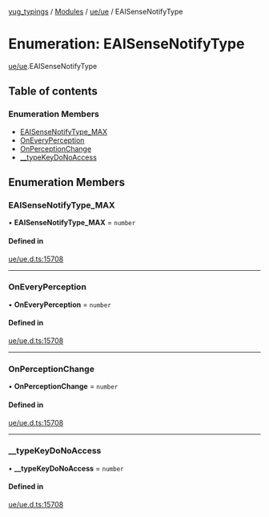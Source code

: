 [yug_typings](../README.md) / [Modules](../modules.md) / [ue/ue](../modules/ue_ue.md) / EAISenseNotifyType

# Enumeration: EAISenseNotifyType

[ue/ue](../modules/ue_ue.md).EAISenseNotifyType

## Table of contents

### Enumeration Members

- [EAISenseNotifyType\_MAX](ue_ue.EAISenseNotifyType.md#eaisensenotifytype_max)
- [OnEveryPerception](ue_ue.EAISenseNotifyType.md#oneveryperception)
- [OnPerceptionChange](ue_ue.EAISenseNotifyType.md#onperceptionchange)
- [\_\_typeKeyDoNoAccess](ue_ue.EAISenseNotifyType.md#__typekeydonoaccess)

## Enumeration Members

### EAISenseNotifyType\_MAX

• **EAISenseNotifyType\_MAX** = `number`

#### Defined in

[ue/ue.d.ts:15708](https://github.com/YugMetaverse/yug_typings/blob/b7d9b19/ue/ue.d.ts#L15708)

___

### OnEveryPerception

• **OnEveryPerception** = `number`

#### Defined in

[ue/ue.d.ts:15708](https://github.com/YugMetaverse/yug_typings/blob/b7d9b19/ue/ue.d.ts#L15708)

___

### OnPerceptionChange

• **OnPerceptionChange** = `number`

#### Defined in

[ue/ue.d.ts:15708](https://github.com/YugMetaverse/yug_typings/blob/b7d9b19/ue/ue.d.ts#L15708)

___

### \_\_typeKeyDoNoAccess

• **\_\_typeKeyDoNoAccess** = `number`

#### Defined in

[ue/ue.d.ts:15708](https://github.com/YugMetaverse/yug_typings/blob/b7d9b19/ue/ue.d.ts#L15708)
